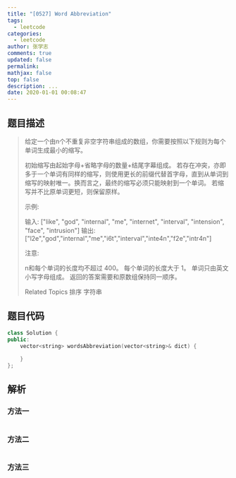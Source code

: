 ```yaml
---
title: "[0527] Word Abbreviation"
tags:
  - leetcode
categories:
  - leetcode
author: 张学志
comments: true
updated: false
permalink:
mathjax: false
top: false
description: ...
date: 2020-01-01 00:08:47
---
```


## 题目描述

> 给定一个由n个不重复非空字符串组成的数组，你需要按照以下规则为每个单词生成最小的缩写。 
> 
> 
> 初始缩写由起始字母+省略字母的数量+结尾字幕组成。 
> 若存在冲突，亦即多于一个单词有同样的缩写，则使用更长的前缀代替首字母，直到从单词到缩写的映射唯一。换而言之，最终的缩写必须只能映射到一个单词。 
> 若缩写并不比原单词更短，则保留原样。 
> 
> 
> 示例: 
> 
> 输入: ["like", "god", "internal", "me", "internet", "interval", "intension", "face", "intrusion"]
> 输出: ["l2e","god","internal","me","i6t","interval","inte4n","f2e","intr4n"]
> 
> 
> 
> 
> 注意: 
> 
> 
> n和每个单词的长度均不超过 400。 
> 每个单词的长度大于 1。 
> 单词只由英文小写字母组成。 
> 返回的答案需要和原数组保持同一顺序。 
> 
> Related Topics 排序 字符串

## 题目代码

```cpp
class Solution {
public:
    vector<string> wordsAbbreviation(vector<string>& dict) {
        
    }
};
```

## 解析

### 方法一

```cpp

```

### 方法二

```cpp

```

### 方法三

```cpp

```

